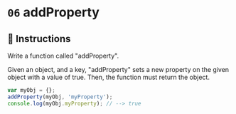 # `06` addProperty

## 📝 Instructions

Write a function called "addProperty".

Given an object, and a key, "addProperty" sets a new property on the given object with a value of true.
Then, the function must return the object.

```Javascript
var myObj = {};
addProperty(myObj, 'myProperty');
console.log(myObj.myProperty); // --> true
```